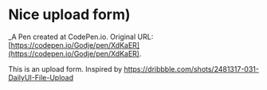 # Nice upload form)
 _A Pen created at CodePen.io. Original URL: [https://codepen.io/Godje/pen/XdKaER](https://codepen.io/Godje/pen/XdKaER).

 This is an upload form. Inspired by https://dribbble.com/shots/2481317-031-DailyUI-File-Upload